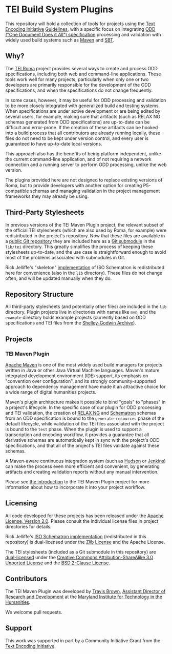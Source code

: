 TEI Build System Plugins
========================

This repository will hold a collection of tools for projects using the
[Text Encoding Initiative](http://www.tei-c.org/index.xml) [Guidelines](http://www.tei-c.org/Guidelines/),
with a specific focus on integrating [ODD ("One Document Does it All") specification](http://www.tei-c.org/Guidelines/Customization/odds.xml)
processing and validation with widely used build systems such as [Maven](http://maven.apache.org/) and [SBT](http://www.scala-sbt.org/).

Why?
----

The [TEI Roma](http://www.tei-c.org/Roma/) project provides several ways to create and process ODD specifications,
including both web and command-line applications.
These tools work well for many projects, particularly when only one or two developers are primarily responsible
for the development of the ODD specifications, and when the specifications do not change frequently.

In some cases, however, it may be useful for ODD processing and validation to be more closely integrated
with generalized build and testing systems.
When specifications are under active development or are being edited by several
users, for example, making sure that artifacts (such as RELAX NG schemas generated from ODD specifications) are up-to-date can be difficult
and error-prone.
If the creation of these artifacts can be hooked into a build process that all contributors are already running locally,
these files do not need to be kept under version control, and every user is guaranteed to
have up-to-date local versions.

This approach also has the benefits of being platform independent,
unlike the current command-line application,
and of not requiring a network connection and a running server to perform ODD processing, unlike the web version.

The plugins provided here are not designed to replace existing versions of Roma,
but to provide developers with another option for creating P5-compatible schemas
and managing validation in the project management frameworks they may already be using.

Third-Party Stylesheets
-----------------------

In previous versions of the TEI Maven Plugin project,
the relevant subset of the official TEI stylesheets (which are also used by Roma, for example)
were redistributed in the project's repository.
Now that these files are available in a [public Git repository](https://github.com/TEIC/Stylesheets)
they are included here as a [Git submodule](http://git-scm.com/book/en/Git-Tools-Submodules) in the `lib/tei` directory.
This greatly simplifies the process of keeping these stylesheets up-to-date,
and the use case is straightforward enough to avoid most of the problems associated with submodules in Git.

Rick Jelliffe's "skeleton" [implementation](https://github.com/umd-mith/tei-build/tree/master/lib/com/schematron/stylesheets) of ISO Schematron is
redistributed here for convenience (also in the `lib` directory). These files do not change often,
and will be updated manually when they do.

Repository Structure
--------------------

All third-party stylesheets (and potentially other files) are included in the `lib` directory.
Plugin projects live in directories with names like `mvn`, and the `example` directory holds example
projects (currently based on ODD specifications and TEI files from the [Shelley-Godwin Archive](http://shelleygodwinarchive.org/)).

Projects
--------

### TEI Maven Plugin

[Apache Maven](http://maven.apache.org/) is one of the most widely used build managers
for projects written in Java or other Java Virtual Machine languages.
Maven's mature integrated development environment (IDE) support,
its emphasis on "convention over configuration", and its strongly community-supported
approach to dependency management have made it an attractive choice for a wide range of
digital humanities projects.

Maven's plugin architecture makes it possible to bind "goals" to "phases" in a project's lifecycle.
In the specific case of our plugin for ODD processing and TEI validation,
the creation of [RELAX NG](http://relaxng.org/) and [Schematron](http://www.schematron.com/) schemas
from an ODD specification is bound to the `generate-resources` phase of the default lifecycle,
while validation of the TEI files associated with the project is bound to the `test` phase.
When the plugin is used to support a transcription and encoding workflow,
it provides a guarantee that all derivative schemas are automatically kept in sync with the project's ODD specifications,
and that all of the project's TEI files validate against these schemas.

A Maven-aware continuous integration system (such as [Hudson](http://hudson-ci.org/) or [Jenkins](http://jenkins-ci.org/))
can make the process even more efficient and convenient,
by generating artifacts and creating validation reports without any manual intervention.

Please see [the introduction](https://github.com/umd-mith/tei-build/tree/master/mvn) to the TEI Maven Plugin
project for more information about how to incorporate it into your project workflow.

Licensing
---------

All code developed for these projects has been released under the
[Apache License, Version 2.0](http://www.apache.org/licenses/LICENSE-2.0.html).
Please consult the individual license files in project directories for details.

Rick Jelliffe's [ISO Schematron implementation](http://www.schematron.com/implementation.html) (redistributed in this repository) is dual-licensed under the
[Zlib License](http://opensource.org/licenses/zlib-license.php) and the
Apache License.

The TEI stylesheets (included as a Git submodule in this repository) are
[dual-licensed](https://github.com/TEIC/Stylesheets/blob/master/LICENCE) under
the [Creative Commons Attribution-ShareAlike 3.0 Unported License](http://creativecommons.org/licenses/by-sa/3.0/)
and the [BSD 2-Clause License](http://opensource.org/licenses/BSD-2-Clause).

Contributors
------------

The TEI Maven Plugin was developed by [Travis Brown](https://twitter.com/travisbrown),
[Assistant Director of Research and Development](http://mith.umd.edu/people/person/travis-brown/)
at the [Maryland Institute for Technology in the Humanities](http://mith.umd.edu/).

We welcome pull requests.

Support
-------

This work was supported in part by a Community Initiative Grant from the [Text Encoding Initiative](http://www.tei-c.org/index.xml).

